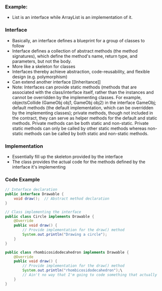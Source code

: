 ### Example:
* List is an interface while ArrayList is an implementation of it.

### Interface
* Basically, an interface defines a blueprint for a group of classes to follow
* Interface defines a collection of abstract methods (the method signatures), which define the method's name, return type, and parameters, but not the body.
* More like a skeleton for classes
* Interfaces thereby achieve abstraction, code-reusability, and flexible design (e.g. polymorphism)
* Can extend another interface [[Inheritance]]
* Note: Interfaces can provide static methods (methods that are associated with the class/interface itself, rather than the instances and cannot be overridden by the implementing classes. For example, objectsCollide (GameObj obj1, GameObj obj2) in the interface GameObj; default methods (the default implementation, which can be overridden by the implementing classes); private methods, though not included in the contract, they can serve as helper methods for the default and static methods. Private methods can be both static and non-static. Private static methods can only be called by other static methods whereas non-static methods can be called by both static and non-static methods.

### Implementation
* Essentially fill up the skeleton provided by the interface
* The class provides the actual code for the methods defined by the interface it's implementing

### Code Example
```java
// Interface declaration
public interface Drawable {
    void draw();  // Abstract method declaration
}

// Class implementing the interface
public class Circle implements Drawable {
    @Override
    public void draw() {
        // Provide implementation for the draw() method
        System.out.println("Drawing a circle");
    }
}

public class rhombicosidodecahedron implements Drawable {
    @Override
    public void draw() {
        // Provide implementation for the draw() method
        System.out.println("rhombicosidodecahedron");\
        // Ain't no way that I'm going to code something that actually draws this
    }
}
```
